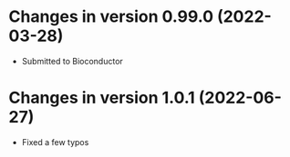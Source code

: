 # Changes in version 0.99.0 (2022-03-28)
- Submitted to Bioconductor

# Changes in version 1.0.1 (2022-06-27)
- Fixed a few typos
